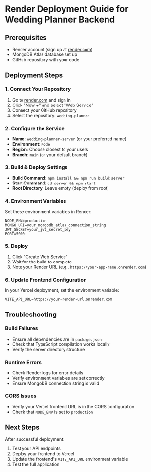 # Render Deployment Guide for Wedding Planner Backend

## Prerequisites
- Render account (sign up at [render.com](https://render.com))
- MongoDB Atlas database set up
- GitHub repository with your code

## Deployment Steps

### 1. Connect Your Repository
1. Go to [render.com](https://render.com) and sign in
2. Click "New +" and select "Web Service"
3. Connect your GitHub repository
4. Select the repository: `wedding-planner`

### 2. Configure the Service
- **Name**: `wedding-planner-server` (or your preferred name)
- **Environment**: `Node`
- **Region**: Choose closest to your users
- **Branch**: `main` (or your default branch)

### 3. Build & Deploy Settings
- **Build Command**: `npm install && npm run build:server`
- **Start Command**: `cd server && npm start`
- **Root Directory**: Leave empty (deploy from root)

### 4. Environment Variables
Set these environment variables in Render:

```
NODE_ENV=production
MONGO_URI=your_mongodb_atlas_connection_string
JWT_SECRET=your_jwt_secret_key
PORT=5000
```

### 5. Deploy
1. Click "Create Web Service"
2. Wait for the build to complete
3. Note your Render URL (e.g., `https://your-app-name.onrender.com`)

### 6. Update Frontend Configuration
In your Vercel deployment, set the environment variable:
```
VITE_API_URL=https://your-render-url.onrender.com
```

## Troubleshooting

### Build Failures
- Ensure all dependencies are in `package.json`
- Check that TypeScript compilation works locally
- Verify the server directory structure

### Runtime Errors
- Check Render logs for error details
- Verify environment variables are set correctly
- Ensure MongoDB connection string is valid

### CORS Issues
- Verify your Vercel frontend URL is in the CORS configuration
- Check that `NODE_ENV` is set to `production`

## Next Steps
After successful deployment:
1. Test your API endpoints
2. Deploy your frontend to Vercel
3. Update the frontend's `VITE_API_URL` environment variable
4. Test the full application
